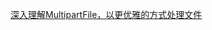 [深入理解MultipartFile，以更优雅的方式处理文件](https://blog.csdn.net/qq_36314960/article/details/104775557?ops_request_misc=%257B%2522request%255Fid%2522%253A%2522162927084216780261988649%2522%252C%2522scm%2522%253A%252220140713.130102334.pc%255Fall.%2522%257D&request_id=162927084216780261988649&biz_id=0&utm_medium=distribute.pc_search_result.none-task-blog-2~all~first_rank_v2~rank_v29-1-104775557.pc_search_result_cache&utm_term=MultipartFile&spm=1018.2226.3001.4187)